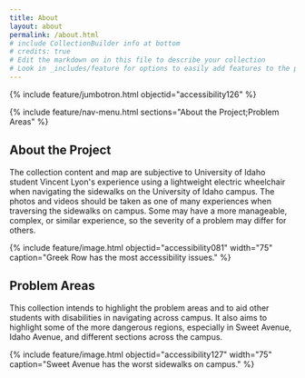 ```yaml
---
title: About
layout: about
permalink: /about.html
# include CollectionBuilder info at bottom
# credits: true
# Edit the markdown on in this file to describe your collection
# Look in _includes/feature for options to easily add features to the page
---
```


{% include feature/jumbotron.html objectid="accessibility126" %} 

{% include feature/nav-menu.html sections="About the Project;Problem Areas" %}

## About the Project

The collection content and map are subjective to University of Idaho student Vincent Lyon's experience using a lightweight electric wheelchair when navigating the sidewalks on the University of Idaho campus. The photos and videos should be taken as one of many experiences when traversing the sidewalks on campus. Some may have a more manageable, complex, or similar experience, so the severity of a problem may differ for others.

{% include feature/image.html objectid="accessibility081" width="75" caption="Greek Row has the most accessibility issues." %}

## Problem Areas

This collection intends to highlight the problem areas and to aid other students with disabilities in navigating across campus. It also aims to highlight some of the more dangerous regions, especially in Sweet Avenue, Idaho Avenue, and different sections across the campus. 

{% include feature/image.html objectid="accessibility127" width="75" caption="Sweet Avenue has the worst sidewalks on campus." %}
